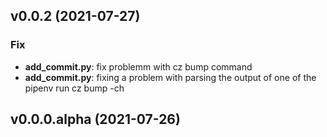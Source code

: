 ## v0.0.2 (2021-07-27)

### Fix

- **add_commit.py**: fix problemm with cz bump command
- **add_commit.py**: fixing a problem with parsing the output of one of the pipenv run cz bump -ch

## v0.0.0.alpha (2021-07-26)
